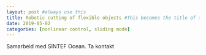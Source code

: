 ```yaml
---
layout: post #always use this
title: Robotic cutting of flexible objects #This becomes the title of the page
date: 2019-05-02
categories: [nonlinear control, sliding mode]
---
```


Samarbeid med SINTEF Ocean. Ta kontakt
